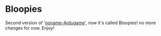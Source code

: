 # Bloopies
Second version of '<a href="https://github.com/ferjerez/Noname-Ardugame">noname-Ardugame</a>', now it's called Bloopies! no more changes for now. Enjoy!
